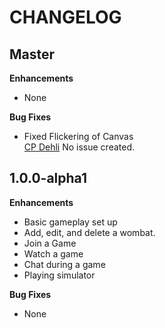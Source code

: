 CHANGELOG
=========

## Master
**Enhancements**
* None

**Bug Fixes**
* Fixed Flickering of Canvas  
[CP Dehli](https://github.com/dehli) No issue created.

## 1.0.0-alpha1
**Enhancements**
* Basic gameplay set up
* Add, edit, and delete a wombat.
* Join a Game
* Watch a game
* Chat during a game
* Playing simulator

**Bug Fixes**
* None
